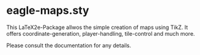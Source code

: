 # eagle-maps.sty

This LaTeX2e-Package allwos the simple creation of maps using TikZ. It offers coordinate-generation, player-handling, tile-control and much more.

Please consult the documentation for any details.